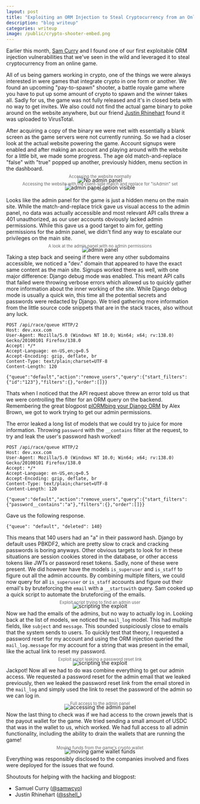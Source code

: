 ```yaml
---
layout: post
title: "Exploiting an ORM Injection to Steal Cryptocurrency from an Online Shooter"
description: "blog writeup"
categories: writeup
image: /public/crypto-shooter-embed.png
---
```


Earlier this month, [Sam Curry](https://x.com/samwcyo) and I found one of our first exploitable ORM injection vulnerabilities that we've seen in the wild and leveraged it to steal cryptocurrency from an online game.

All of us being gamers working in crypto, one of the things we were always interested in were games that integrate crypto in one form or another. We found an upcoming "pay-to-spawn" shooter, a battle royale game where you have to put up some amount of crypto to spawn and the winner takes all.
Sadly for us, the game was not fully released and it's in closed beta with no way to get invites. 
We also could not find the actual game binary to poke around on the website anywhere, but our friend [Justin Rhinehart](https://x.com/sshell_) found it was uploaded to VirusTotal.

After acquiring a copy of the binary we were met with essentially a blank screen as the game servers were not currently running. So we had a closer look at the actual website powering the game. Account signups were enabled and after making an account and playing around with the website for a little bit, we made some progress. The age old match-and-replace "false" with "true" popped up another, previously hidden, menu section in the dashboard.

<figure style="text-align: center;">
  <img src="{{ '/public/no-admin.png' | relative_url }}" alt="No admin panel" class="imgCenter">
  <figcaption style="font-size: 0.8em; color: #666; margin-top: -25px;">Accessing the website normally</figcaption>
</figure>

<figure style="text-align: center;">
  <img src="{{ '/public/admin-mr.png' | relative_url }}" alt="admin panel option visible" class="imgCenter">
  <figcaption style="font-size: 0.8em; color: #666; margin-top: -25px;">Accessing the website with the client-side match and replace for "isAdmin" set to "true"</figcaption>
</figure>

Looks like the admin panel for the game is just a hidden menu on the main site. While the match-and-replace trick gave us visual access to the admin panel, no data was actually accessible and most relevant API calls threw a 401 unauthorized, as our user accounts obviously lacked admin permissions. While this gave us a good target to aim for, getting permissions for the admin panel, we didn't find any way to escalate our privileges on the main site.

<figure style="text-align: center;">
  <img src="{{ '/public/admin-panel.png' | relative_url }}" alt="admin panel" class="imgCenter">
  <figcaption style="font-size: 0.8em; color: #666; margin-top: -25px;">A look at the admin panel with no admin permissions</figcaption>
</figure>

Taking a step back and seeing if there were any other subdomains accessible, we noticed a "dev." domain that appeared to have the exact same content as the main site. Signups worked there as well, with one major difference: Django debug mode was enabled. This meant API calls that failed were throwing verbose errors which allowed us to quickly gather more information about the inner working of the site. 
While Django debug mode is usually a quick win, this time all the potential secrets and passwords were redacted by Django.
We tried gathering more information from the little source code snippets that are in the stack traces, also without any luck.
```
POST /api/race/queue HTTP/2
Host: dev.xxx.com
User-Agent: Mozilla/5.0 (Windows NT 10.0; Win64; x64; rv:138.0) Gecko/20100101 Firefox/138.0
Accept: */*
Accept-Language: en-US,en;q=0.5
Accept-Encoding: gzip, deflate, br
Content-Type: text/plain;charset=UTF-8
Content-Length: 120

{"queue":"default","action":"remove_users","query":{"start_filters":{"id":"123"},"filters":{},"order":[]}}
```
Thats when I noticed that the API request above threw an error told us that we were controlling the filter for an ORM query on the backend.
Remembering the great blogpost [plORMbing your Django ORM](https://www.elttam.com/blog/plormbing-your-django-orm/) by Alex Brown, we got to work trying to get our admin permissions. 

The error leaked a long list of models that we could try to juice for more information. Throwing `password` with the `__contains` filter at the request, to try and leak the user's password hash worked!
```
POST /api/race/queue HTTP/2
Host: dev.xxx.com
User-Agent: Mozilla/5.0 (Windows NT 10.0; Win64; x64; rv:138.0) Gecko/20100101 Firefox/138.0
Accept: */*
Accept-Language: en-US,en;q=0.5
Accept-Encoding: gzip, deflate, br
Content-Type: text/plain;charset=UTF-8
Content-Length: 120

{"queue":"default","action":"remove_users","query":{"start_filters":{"password__contains":"a"},"filters":{},"order":[]}}
```
Gave us the following response.
```
{"queue": "default", "deleted": 140}
```
This means that 140 users had an "a" in their password hash. Django by default uses PBKDF2, which are pretty slow to crack and cracking passwords is boring anyways.
Other obvious targets to look for in these situations are session cookies stored in the database, or other access tokens like JWTs or password reset tokens. 
Sadly, none of these were present. 
We did however have the models `is_superuser` and `is_staff` to figure out all the admin accounts. 
By combining multiple filters, we could now query for all `is_superuser` or `is_staff` accounts and figure out their email's by bruteforcing the `email` with a `__startswith` query.
Sam cooked up a quick script to automate the bruteforcing of the emails.

<figure style="text-align: center;">
  <img src="{{ '/public/script.png' | relative_url }}" alt="scripting the exploit" class="imgCenter">
  <figcaption style="font-size: 0.8em; color: #666; margin-top: -25px;">Exploit script trying to find an admin user</figcaption>
</figure>

Now we had the emails of the admins, but no way to actually log in. Looking back at the list of models, we noticed the `mail_log` model.
This had multiple fields, like `subject` and `message`. This sounded suspiciously close to emails that the system sends to users.
To quickly test that theory, I requested a password reset for my account and using the ORM injection queried the `mail_log.message` for my account for a string that was present in the email, like the actual link to reset my password.

<figure style="text-align: center;">
  <img src="{{ '/public/pw-reset.png' | relative_url }}" alt="scripting the exploit" class="imgCenter">
  <figcaption style="font-size: 0.8em; color: #666; margin-top: -25px;">Exploit script leaking a password reset link</figcaption>
</figure>

Jackpot! Now all we had to do was combine everything to get our admin access.
We requested a password reset for the admin email that we leaked previously, then we leaked the password reset link from the email stored in the `mail_log` and simply used the link to reset the password of the admin so we can log in.

<figure style="text-align: center;">
  <img src="{{ '/public/admin-access.png' | relative_url }}" alt="accessing the admin panel" class="imgCenter">
  <figcaption style="font-size: 0.8em; color: #666; margin-top: -25px;">Full access to the admin panel</figcaption>
</figure>

Now the last thing to check was if we had access to the crown jewels that is the payout wallet for the game. We tried sending a small amount of USDC that was in the wallet to us, which worked. We had full access to all admin functionality, including the ability to drain the wallets that are running the game!

<figure style="text-align: center;">
  <img src="{{ '/public/jackpot.png' | relative_url }}" alt="moving game wallet funds" class="imgCenter">
  <figcaption style="font-size: 0.8em; color: #666; margin-top: -25px;">Moving funds from the game's crypto wallet</figcaption>
</figure>

Everything was responsibly disclosed to the companies involved and fixes were deployed for the issues that we found.

Shoutouts for helping with the hacking and blogpost:
- Samuel Curry ([@samwcyo](https://x.com/samwcyo))
- Justin Rhinehart ([@sshell_](https://x.com/sshell_))